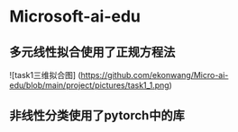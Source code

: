 # Microsoft-ai-edu
## 多元线性拟合使用了正规方程法

![task1三维拟合图] (https://github.com/ekonwang/Micro-ai-edu/blob/main/project/pictures/task1_1.png)

## 非线性分类使用了pytorch中的库

